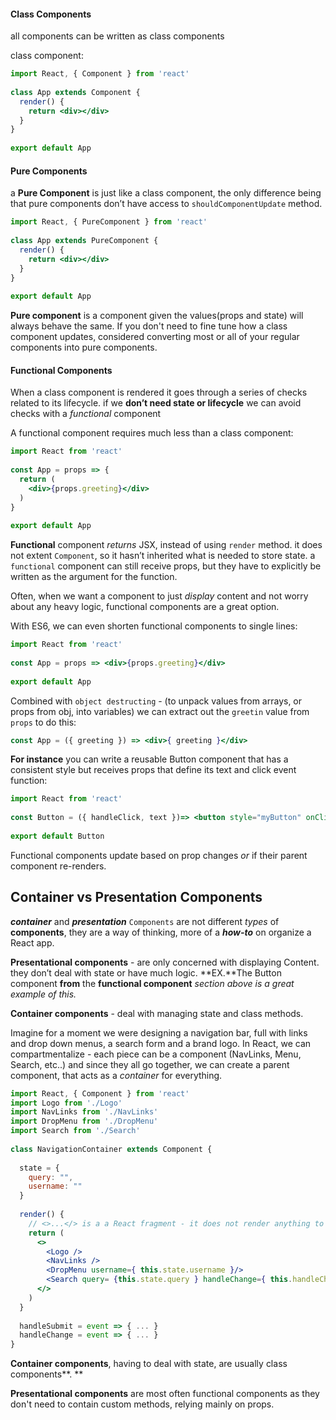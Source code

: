 #### Class Components

all components can be written as class components

class component:

```jsx
import React, { Component } from 'react'
 
class App extends Component {
  render() {
    return <div></div>
  }
}
 
export default App
```

#### Pure Components

a **Pure Component** is just like a class component, the only difference being that pure components don’t have access to `shouldComponentUpdate` method.

```jsx
import React, { PureComponent } from 'react'
 
class App extends PureComponent {
  render() {
    return <div></div>
  }
}
 
export default App
```

**Pure component** is a component given the values(props and state) will always behave the same. If you don't need to fine tune how a class component updates, considered converting most or all of your regular components into pure components.

#### Functional Components

When  a class component is rendered it goes through a series of checks related to its lifecycle. if we **don’t need state or lifecycle** we can avoid checks with a *functional* component

A functional component requires much less than a class component:

```jsx
import React from 'react'
 
const App = props => {
  return (
    <div>{props.greeting}</div>
  )
}
 
export default App
```

**Functional** component *returns* JSX, instead of using `render` method. it does not extent `Component`, so it hasn’t inherited what is needed to store state. a `functional` component can still receive props, but they have to explicitly be written as the argument for the function.

 Often, when we want a component to just *display* content and not worry about any heavy logic, functional components are a great option.

With ES6, we can even shorten functional components to single lines:

```jsx
import React from 'react'
 
const App = props => <div>{props.greeting}</div>
 
export default App
```

Combined with `object destructing` - (to unpack values from arrays, or props from obj, into variables) we can extract out the `greetin` value from `props` to do this:

```jsx
const App = ({ greeting }) => <div>{ greeting }</div>
```

**For instance**  you can write a reusable Button component that has a consistent style but receives props that define its text and click event function:

```jsx
import React from 'react'
 
const Button = ({ handleClick, text })=> <button style="myButton" onClick={ handleClick }>{ text }</button>
 
export default Button
```

Functional components update based on prop changes *or* if their parent component re-renders.

## Container vs Presentation Components

***container*** and ***presentation*** `Components` are not different *types* of **components**, they are a way of thinking, more of a ***how-to*** on organize a React app.

**Presentational components** - are only concerned with displaying Content. they don’t deal with state or have much logic. **EX.**The Button component **from** the **functional component** *section above is a great example of this.*



**Container components** - deal with managing state and class methods.

Imagine for a moment we were designing a navigation bar, full with links and drop down menus, a search form and a brand logo. In React, we can compartmentalize - each piece can be a component (NavLinks, Menu, Search, etc..) and since they all go together, we can create a parent component, that acts as a *container* for everything.

```jsx
import React, { Component } from 'react'
import Logo from './Logo'
import NavLinks from './NavLinks'
import DropMenu from './DropMenu'
import Search from './Search'
 
class NavigationContainer extends Component {
 
  state = {
    query: "",
    username: ""
  }
 
  render() {
    // <>...</> is a a React fragment - it does not render anything to the DOM, but can wrap multiple JSX elements
    return (
      <>
        <Logo />
        <NavLinks />
        <DropMenu username={ this.state.username }/>
        <Search query= {this.state.query } handleChange={ this.handleChange } handleSubmit={ this.handleSubmit }/>
      </>
    )
  }
 
  handleSubmit = event => { ... }
  handleChange = event => { ... }
}
```

**Container components**, having to deal with state, are usually class components**. **

**Presentational components** are most often functional components as they don't need to contain custom methods, relying mainly on props.